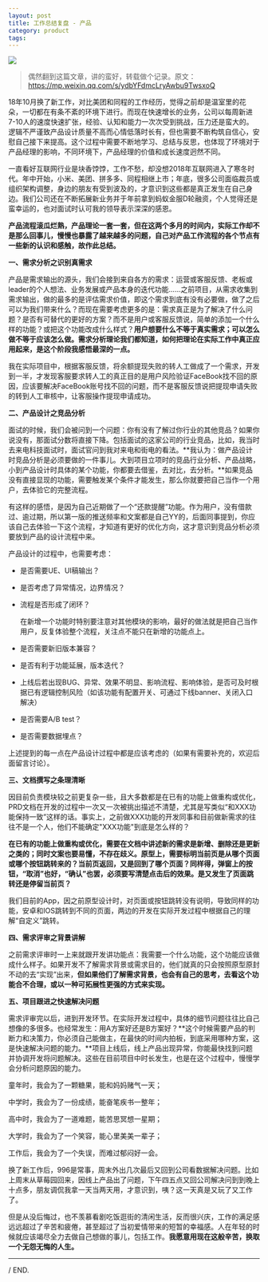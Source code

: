 ```yaml
---
layout: post
title: 工作总结复盘 - 产品
category: product
tags: 
---
```

![](https://cdn.kelu.org/blog/tags/interview.jpg)

> 偶然翻到这篇文章，讲的蛮好，转载做个记录。原文：<https://mp.weixin.qq.com/s/ydbYFdmcLryAwbu9TwsxoQ>

18年10月换了新工作，对比美团和同程的工作经历，觉得之前却是温室里的花朵，一切都在有条不紊的环境下进行。而现在快速增长的业务，公司以每周新进7-10人的速度快速扩张，经验、认知和能力一次次受到挑战，压力还是蛮大的。逻辑不严谨致产品设计质量不高而心情低落时长有，但也需要不断构筑自信心，安慰自己接下来提高。这个过程中需要不断地学习、总结与反思，也体现了环境对于产品经理的影响，不同环境下，产品经理的价值和成长速度迥然不同。

一直看好互联网行业是块香饽饽，工作不愁，却没想2018年互联网进入了寒冬时代。年中开始，小米、美团、拼多多、同程相继上市；年底，很多公司面临裁员或组织架构调整，身边的朋友有受到波及的，才意识到这些都是真正发生在自己身边。我们公司还在不断拓展新业务并于年前拿到蚂蚁金服D轮融资，个人觉得还是蛮幸运的，也对面试时认可我的领导表示深深的感恩。

**产品流程滚瓜烂熟，产品理论一套一套，但在这两个多月的时间内，实际工作却不是那么回事儿，慢慢也暴露了越来越多的问题，自己对产品工作流程的各个节点有一些新的认识和感触，故作此总结。**

**一、需求分析之识别真需求**

产品是需求输出的源头，我们会接到来自各方的需求：运营或客服反馈、老板或leader的个人想法、业务发展或产品本身的迭代功能......之前项目，从需求收集到需求输出，做的最多的是评估需求价值，即这个需求到底有没有必要做，做了之后可以为我们带来什么？而现在需要考虑更多的是：需求真正是为了解决了什么问题？是否有可替代的更好的方案？而不是用户或客服反馈说，简单的添加一个什么样的功能？或把这个功能改成什么样式？**用户想要什么不等于真实需求；可以怎么做不等于应该怎么做。需求分析理论我们都知道，如何把理论在实际工作中真正应用起来，是这个阶段我感悟最深的一点。**

我在实际项目中，根据客服反馈，将余额提现失败的转人工做成了一个需求，开发到一半，才发现客服要求转人工的真正目的是用户风险验证FaceBook找不回的原因，应该要解决FaceBook账号找不回的问题，而不是客服反馈说把提现申请失败的转到人工审核中，让客服操作提现申请成功。

**二、产品设计之竞品分析**

面试的时候，我们会被问到一个问题：你有没有了解过你行业的其他竞品？如果你说没有，那面试分数将直接下降。包括面试的这家公司的行业竞品，比如，我当时去来电科技面试时，面试官问到我对来电和街电的看法。**我认为：做产品设计时竞品分析是必须要做的一件事儿。大到项目立项时的竞品行业分析、产品战略，小到产品设计时具体的某个功能，你都要去借鉴，去对比，去分析。**如果竞品没有直接显现的功能，需要触发某个条件才能发生，那么你就要把自己当作一个用户，去体验它的完整流程。

有这样的感悟，是因为自己近期做了一个“还款提醒”功能。作为用户，没有借款过、逾过期，所以第一版的推送频率和文案都是自己YY的，后面同事提到，你应该自己去体验一下这个流程，才知道有更好的优化方向，这才意识到竞品分析必须要放到产品的设计流程中来。

产品设计的过程中，也需要考虑：

- 是否需要UE、UI稿输出？

- 是否考虑了异常情况，边界情况？

- 流程是否形成了闭环？

  在新增一个功能时特别要注意对其他模块的影响，最好的做法就是把自己当作用户，反复体验整个流程，关注点不能只在新增的功能点上。

- 是否需要新旧版本兼容？

- 是否有利于功能延展，版本迭代？

- 上线后若出现BUG、异常、效果不明显、影响流程、影响体验，是否可及时根据已有逻辑控制风险（如该功能有配置开关、可通过下线banner、关闭入口解决）

- 是否需要A/B test？

- 是否需要数据埋点？

上述提到的每一点在产品设计过程中都是应该考虑的（如果有需要补充的，欢迎后面留言讨论）。

**三、文档撰写之条理清晰**

因目前负责模块较之前更复杂一些，且大多数都是在已有的功能上做重构或优化，PRD文档在开发的过程中一次又一次被挑出描述不清楚，尤其是写类似“和XXX功能保持一致”这样的话。事实上，之前做XXX功能的开发同事和目前做新需求的往往不是一个人，他们不能确定"XXX功能"到底是怎么样的？

**在已有的功能上做重构或优化，需要在文档中讲述新的需求是新增、删除还是更新之类的；同时文案也要易懂，不存在歧义。原型上，需要标明当前页是从哪个页面或哪个按钮跳转来的？当前页返回，又是回到了哪个页面？同样得，弹窗上的按钮，“取消”也好，“确认”也罢，必须要写清楚点击后的效果。是又发生了页面跳转还是停留当前页？**

我们目前的App，因之前原型设计时，对页面或按钮跳转没有说明，导致同样的功能，安卓和IOS跳转到不同的页面，两边的开发在实际开发过程中根据自己的理解“自定义”跳转。

**四、需求评审之背景讲解**

之前需求评审时一上来就跟开发讲功能点：我需要一个什么功能，这个功能应该做成什么样子。如果开发不了解需求背景或需求目的，他们就真的只会按照原型原封不动的去“实现”出来，**但如果他们了解需求背景，也会有自己的思考，去看这个功能合不合理，或以一种可拓展性更强的方式来实现。**

**五、项目跟进之快速解决问题**

需求评审完以后，进到开发环节。在实际开发过程中，具体的细节问题往往比自己想像的多很多。也经常发生：用A方案好还是B方案好？**这个时候需要产品的判断力和决策力，你必须自己能做主，在最快的时间内拍板，到底采用哪种方案，这是快速解决问题的能力。**项目上线后，线上产品出现异常，你能最快找到问题并协调开发将问题解决。这些在目前项目中时长发生，也是在这个过程中，慢慢学会分析问题原因的能力。

童年时，我会为了一颗糖果，能和妈妈赌气一天；

中学时，我会为了一份成绩，能奋笔疾书一整年；

高中时，我会为了一道难题，能苦思冥想一星期；

大学时，我会为了一个笑容，能心里美美一辈子；

工作后，我会为了一个失误，而难过郁闷好一会。

换了新工作后，996是常事，周末外出几次最后又回到公司看数据解决问题。比如上周末从草莓园回来，因线上产品出了问题，下午四五点又回公司解决问到到晚上十点多，朋友调侃我拿一天当两天用，才意识到，咦？这一天真是又玩了又工作了。

但是从没后悔过，也不羡慕看剧吃饭逛街的清闲生活，反而很兴庆，工作的满足感远远超过了辛苦和疲倦，甚至超过了当初爱情带来的短暂的幸福感。人在年轻的时候就应该竭尽全力去做自己想做的事儿，包括工作。**我愿意用现在这般辛苦，换取一个无怨无悔的人生。**

------

 / END.